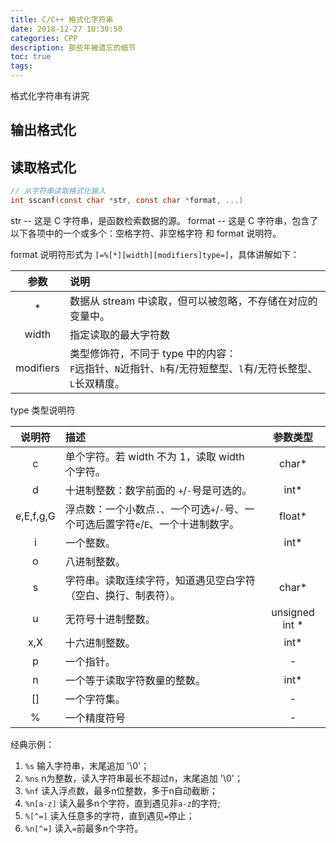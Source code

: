```yaml
---
title: C/C++ 格式化字符串
date: 2018-12-27 10:30:50
categories: CPP
description: 那些年被遗忘的细节
toc: true
tags:
---
```


格式化字符串有讲究

<!-- More -->

## 输出格式化

## 读取格式化

``` c
// 从字符串读取格式化输入
int sscanf(const char *str, const char *format, ...)
```

str    -- 这是 C 字符串，是函数检索数据的源。
format -- 这是 C 字符串，包含了以下各项中的一个或多个：空格字符、非空格字符 和 format 说明符。

format 说明符形式为 `[=%[*][width][modifiers]type=]`，具体讲解如下：  

|  参数  |  说明  |
|:------:|:-------|
| \* | 数据从 stream 中读取，但可以被忽略，不存储在对应的变量中。 |
| width | 指定读取的最大字符数 |
| modifiers | 类型修饰符，不同于 type 中的内容：<br>`F`远指针、`N`近指针、`h`有/无符短整型、`l`有/无符长整型、`L`长双精度。|

type 类型说明符

| 说明符 | 描述 | 参数类型 |
|:------:|:-----|:--------:|
| c | 单个字符。若 width 不为 1，读取 width 个字符。| char\* |
| d | 十进制整数：数字前面的 `+`/`-`号是可选的。| int\* |
| e,E,f,g,G | 浮点数：一个小数点`.`、一个可选`+`/`-`号、一个可选后置字符`e`/`E`、一个十进制数字。| float\* |
| i | 一个整数。 | int\* |
| o | 八进制整数。
| s | 字符串。读取连续字符，知道遇见空白字符（空白、换行、制表符）。 | char\* |
| u | 无符号十进制整数。 | unsigned int * |
| x,X | 十六进制整数。 | int\* |
| p | 一个指针。 | - |
| n | 一个等于读取字符数量的整数。| int\* |
| [] | 一个字符集。 | - |
| % | 一个精度符号 | - |

经典示例：
1. `%s` 输入字符串，末尾追加 '\0'；
1. `%ns` n为整数，读入字符串最长不超过n，末尾追加 '\0'；
1. `%nf` 读入浮点数，最多n位整数，多于n自动截断；
1. `%n[a-z]` 读入最多n个字符，直到遇见非`a-z`的字符;
1. `%[^=]` 读入任意多的字符，直到遇见`=`停止；
1. `%n[^=]` 读入`=`前最多n个字符。


